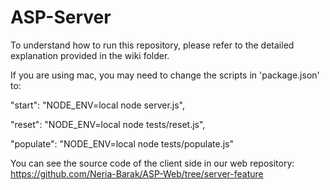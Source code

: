 # ASP-Server

To understand how to run this repository, please refer to the detailed explanation provided in the wiki folder.

If you are using mac, you may need to change the scripts in 'package.json' to:

"start": "NODE_ENV=local node server.js",

"reset": "NODE_ENV=local node tests/reset.js",

"populate": "NODE_ENV=local node tests/populate.js"

You can see the source code of the client side in our web repository: https://github.com/Neria-Barak/ASP-Web/tree/server-feature
